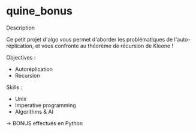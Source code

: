 # quine_bonus

Description

Ce petit projet d'algo vous permet d'aborder les problématiques de
l'auto-réplication, et vous confronte au théorème de récursion de Kleene !

Objectives :
- Autoréplication
- Recursion

Skills :
- Unix
- Imperative programming
- Algorithms & AI  


-> BONUS effectués en Python
